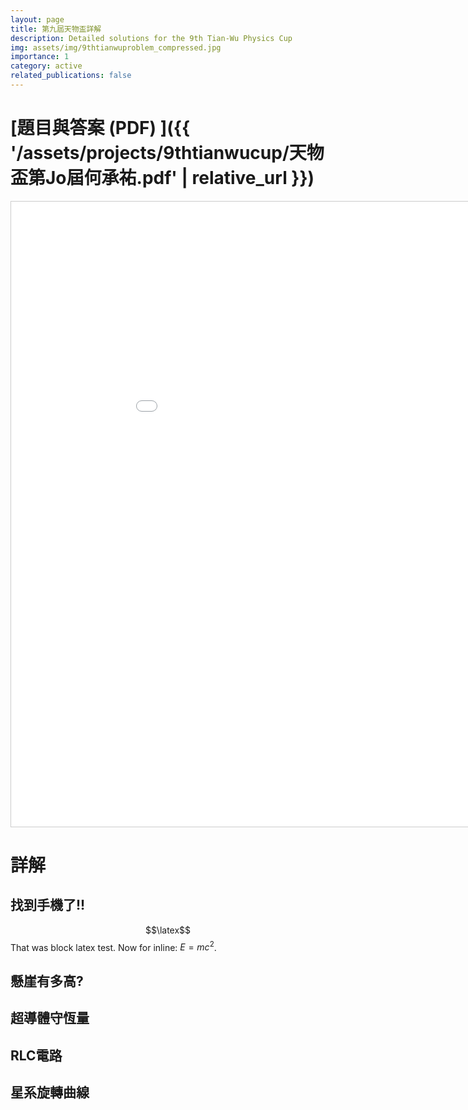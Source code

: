 ```yaml
---
layout: page
title: 第九屆天物盃詳解
description: Detailed solutions for the 9th Tian-Wu Physics Cup
img: assets/img/9thtianwuproblem_compressed.jpg
importance: 1
category: active
related_publications: false
---
```


# [題目與答案 (PDF) ]({{ '/assets/projects/9thtianwucup/天物盃第Jo屆何承祐.pdf' | relative_url }})

<iframe
  src="{{ '/assets/projects/9thtianwucup/天物盃第Jo屆何承祐.pdf' | relative_url }}"
  width="1000"
  height="1000"
  style="border:1px solid #ccc"
  allowfullscreen>
  <p>Download instead:  <a href="{{ '/assets/projects/9thtianwucup/天物盃第Jo屆何承祐.pdf' | relative_url }}">PDF</a>。</p>
</iframe>

# 詳解
## 找到手機了!!
$$\latex$$
That was block latex test. Now for inline: $E=mc^2$.
## 懸崖有多高?
## 超導體守恆量
## RLC電路
## 星系旋轉曲線